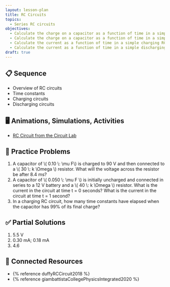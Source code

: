 ```yaml
---
layout: lesson-plan
title: RC Circuits
topics:
  - Series RC circuits
objectives:
  - Calculate the charge on a capacitor as a function of time in a simple charging RC circuit
  - Calculate the charge on a capacitor as a function of time in a simple discharging RC circuit
  - Calculate the current as a function of time in a simple charging RC circuit
  - Calculate the current as a function of time in a simple discharging RC circuit
draft: true
---
```


## 📋 Sequence

* Overview of RC circuits
* Time constants
* Charging circuits
* Discharging circuits

## 🖥️ Animations, Simulations, Activities

* [RC Circuit from the Circuit Lab](https://physics.bu.edu/~duffy/HTML5/RC_circuit.html)

## 📝 Practice Problems

1. A capacitor of \\( 0.10 \\: \mu F\\) is charged to 90 V and then connected to a \\( 30 \\: k \\Omega \\) resistor. What will the voltage across the resistor be after 8.4 ms?
2. A capacitor of \\( 0.050 \\: \\mu F \\) is initially uncharged and connected in series to a 12 V battery and a \\( 40 \\: k \\Omega \\) resistor. What is the current in the circuit at time t = 0 seconds? What is the current in the circuit at time t = 1 second?
3. In a charging RC circuit, how many time constants have elapsed when the capacitor has 99% of its final charge?

## ✅ Partial Solutions

1. 5.5 V
2. 0.30 mA; 0.18 mA
3. 4.6

## 📘 Connected Resources

* {% reference duffyRCCircuit2018 %}
* {% reference giambattistaCollegePhysicsIntegrated2020 %}
